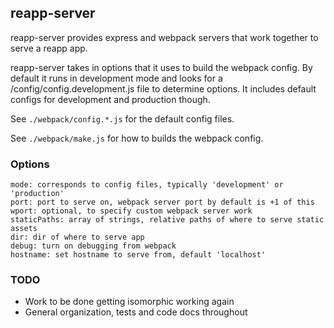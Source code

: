 ## reapp-server

reapp-server provides express and webpack servers that work together to serve
a reapp app.

reapp-server takes in options that it uses to build the webpack config. By default
it runs in development mode and looks for a /config/config.development.js file to
determine options. It includes default configs for development and production though.

See `./webpack/config.*.js` for the default config files.

See `./webpack/make.js` for how to builds the webpack config.


### Options

```
mode: corresponds to config files, typically 'development' or 'production'
port: port to serve on, webpack server port by default is +1 of this
wport: optional, to specify custom webpack server work
staticPaths: array of strings, relative paths of where to serve static assets
dir: dir of where to serve app
debug: turn on debugging from webpack
hostname: set hostname to serve from, default 'localhost'
```

### TODO

- Work to be done getting isomorphic working again
- General organization, tests and code docs throughout
